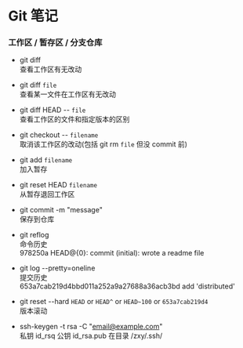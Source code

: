 # Git 笔记
### 工作区 / 暂存区 / 分支仓库

- git diff    
查看工作区有无改动  
- git diff `file`  
查看某一文件在工作区有无改动  
- git diff HEAD -- `file`  
查看工作区的文件和指定版本的区别

- git checkout -- `filename`    
取消该工作区的改动(包括 git rm `file` 但没 commit 前)  

- git add `filename`    
加入暂存

- git reset HEAD `filename`    
从暂存退回工作区

- git commit -m "message"    
保存到仓库

- git reflog    
命令历史  
978250a HEAD@{0}: commit (initial): wrote a readme file

- git log --pretty=oneline    
提交历史  
653a7cab219d4bbd011a252a9a27688a36acb3bd add 'distributed'

- git reset --hard `HEAD` or `HEAD^` or `HEAD~100` or `653a7cab219d4`    
版本滚动  

- ssh-keygen -t rsa -C "email@example.com"  
私钥 id_rsq 公钥 id_rsa.pub 在目录 /zxy/.ssh/  
 

